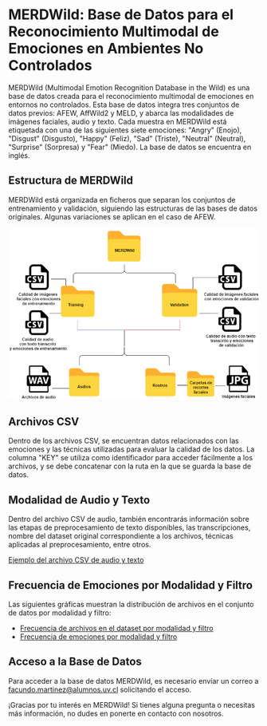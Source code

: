# MERDWild: Base de Datos para el Reconocimiento Multimodal de Emociones en Ambientes No Controlados

MERDWild (Multimodal Emotion Recognition Database in the Wild) es una base de datos creada para el reconocimiento multimodal de emociones en entornos no controlados. Esta base de datos integra tres conjuntos de datos previos: AFEW, AffWild2 y MELD, y abarca las modalidades de imágenes faciales, audio y texto. Cada muestra en MERDWild está etiquetada con una de las siguientes siete emociones: "Angry" (Enojo), "Disgust" (Disgusto), "Happy" (Feliz), "Sad" (Triste), "Neutral" (Neutral), "Surprise" (Sorpresa) y "Fear" (Miedo). La base de datos se encuentra en inglés.

## Estructura de MERDWild
MERDWild está organizada en ficheros que separan los conjuntos de entrenamiento y validación, siguiendo las estructuras de las bases de datos originales. Algunas variaciones se aplican en el caso de AFEW.

![Estructura de MERDWild](https://github.com/FacundoMartinez/MERDWild/blob/main/Estructura%20(1).png?raw=true)

## Archivos CSV
Dentro de los archivos CSV, se encuentran datos relacionados con las emociones y las técnicas utilizadas para evaluar la calidad de los datos. La columna "KEY" se utiliza como identificador para acceder fácilmente a los archivos, y se debe concatenar con la ruta en la que se guarda la base de datos.

## Modalidad de Audio y Texto
Dentro del archivo CSV de audio, también encontrarás información sobre las etapas de preprocesamiento de texto disponibles, las transcripciones, nombre del dataset original correspondiente a los archivos, técnicas aplicadas al preprocesamiento, entre otros.

[Ejemplo del archivo CSV de audio y texto](https://github.com/FacundoMartinez/MERDWild/blob/main/audio%20y%20texto%20csv.jpg?raw=true)

## Frecuencia de Emociones por Modalidad y Filtro
Las siguientes gráficas muestran la distribución de archivos en el conjunto de datos por modalidad y filtro:

- [Frecuencia de archivos en el dataset por modalidad y filtro](https://github.com/FacundoMartinez/MERDWild/blob/main/frecuencia%20de%20archivos%20en%20dataset%20por%20modalidad%20y%20filtro.png?raw=true)
- [Frecuencia de emociones por modalidad y filtro](https://github.com/FacundoMartinez/MERDWild/blob/main/frecuencia%20de%20emociones%20por%20modalidad%20y%20filtro.png?raw=true)

## Acceso a la Base de Datos
Para acceder a la base de datos MERDWild, es necesario enviar un correo a facundo.martinez@alumnos.uv.cl solicitando el acceso.

¡Gracias por tu interés en MERDWild! Si tienes alguna pregunta o necesitas más información, no dudes en ponerte en contacto con nosotros.
